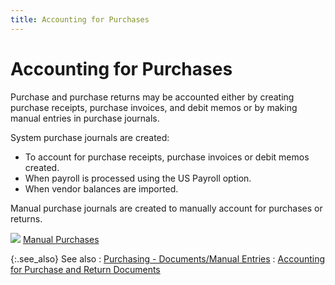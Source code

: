 ```yaml
---
title: Accounting for Purchases
---
```


# Accounting for Purchases


Purchase and purchase returns may be accounted either by creating purchase  receipts, purchase invoices, and debit memos or by making manual entries  in purchase journals.


System purchase journals are created:

- To account  for purchase receipts, purchase invoices or debit memos created.
- When payroll  is processed using the US Payroll option.
- When vendor  balances are imported.



Manual purchase journals are created to manually account for purchases  or returns.


![]({{site.acc_baseurl}}/img/lens.gif) [Manual Purchases]({{site.acc_baseurl}}/purchasing/manual-purchases/manual_purchases.html)


{:.see_also}
See also
: [Purchasing  - Documents/Manual Entries]({{site.acc_baseurl}}/purchasing/purchasing_documents_manual_entries.html)
: [Accounting  for Purchase and Return Documents]({{site.acc_baseurl}}/purchasing/purchasing-through-documents/accounting_for_purchase_purchase_return_documents.html)
